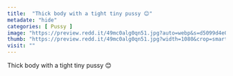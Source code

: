 ```yaml
---
title:  "Thick body with a tight tiny pussy 😊"
metadate: "hide"
categories: [ Pussy ]
image: "https://preview.redd.it/49mc0alg0qn51.jpg?auto=webp&s=d5099d4e0db950a571b173f63fc05a25ddcb06c4"
thumb: "https://preview.redd.it/49mc0alg0qn51.jpg?width=1080&crop=smart&auto=webp&s=19cd7537727c13c7b124cb11d31b1671797d90eb"
visit: ""
---
```

Thick body with a tight tiny pussy 😊
